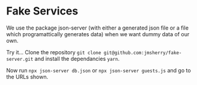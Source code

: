 # Fake Services

We use the package json-server (with either a generated json file or a file which programattically generates data) when we want dummy data of our own.

Try it... Clone the repository `git clone git@github.com:jmsherry/fake-server.git` and install the dependancies `yarn`.

Now run `npx json-server db.json` or `npx json-server guests.js` and go to the URLs shown.
